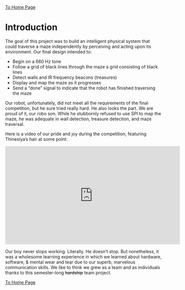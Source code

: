 [To Home Page](./index.md)

# Introduction 

The goal of this project was to build an intelligent physical system that could traverse a maze independently by perceiving and acting upon its environment. Our final design intended to:

* Begin on a 660 Hz tone
* Follow a grid of black lines through the maze a grid consisting of black lines
* Detect walls and IR frequency beacons (treasures)
* Display and map the maze as it progresses 
* Send a “done” signal to indicate that the robot has finished traversing the maze

Our robot, unfortunately, did not meet all the requirements of the final competition, but he sure tried really hard. He also looks the part. We are proud of it, our robo son. While he stubbornly refused to use SPI to map the maze, he was adequate in wall detection, treasure detection, and maze traversal. 

Here is a video of our pride and joy during the competition, featuring Thinesiya’s hair at some point:

<iframe width="560" height="315" src="https://www.youtube.com/embed/aayaG6dnSNM" frameborder="0" gesture="media" allow="encrypted-media" allowfullscreen></iframe>

Our boy never stops working. Literally. He doesn’t stop. But nonetheless, it was a wholesome learning experience in which we learned about hardware, software, & mental wear and tear due to our superb, marvelous communication skills. We like to think we grew as a team and as individuals thanks to this semester-long ~~hardship~~ team project.




[To Home Page](./index.md)
